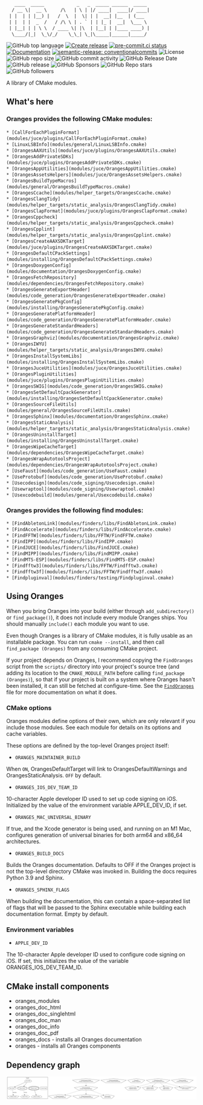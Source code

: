 <!-- markdownlint-disable -->
<!-- editorconfig-checker-disable -->
```
   ____  _____            _   _  _____ ______  _____
  / __ \|  __ \     /\   | \ | |/ ____|  ____|/ ____|
 | |  | | |__) |   /  \  |  \| | |  __| |__  | (___
 | |  | |  _  /   / /\ \ | . ` | | |_ |  __|  \___ \
 | |__| | | \ \  / ____ \| |\  | |__| | |____ ____) |
  \____/|_|  \_\/_/    \_\_| \_|\_____|______|_____/
```

![GitHub top language](https://img.shields.io/github/languages/top/benthevining/Oranges)
[![Create release](https://github.com/benthevining/Oranges/actions/workflows/release.yml/badge.svg)](https://github.com/benthevining/Oranges/actions/workflows/release.yml)
[![pre-commit.ci status](https://results.pre-commit.ci/badge/github/benthevining/Oranges/main.svg)](https://results.pre-commit.ci/latest/github/benthevining/Oranges/main)
[![Documentation](https://readthedocs.org/projects/oranges/badge/?version=latest)](https://oranges.readthedocs.io/en/latest/?badge=latest)
[![semantic-release: conventionalcommits](https://img.shields.io/badge/semantic--release-conventionalcommits-e10079?logo=semantic-release)](https://github.com/semantic-release/semantic-release)
![License](https://img.shields.io/github/license/benthevining/Oranges)
![GitHub repo size](https://img.shields.io/github/repo-size/benthevining/Oranges)
![GitHub commit activity](https://img.shields.io/github/commit-activity/m/benthevining/Oranges)
![GitHub Release Date](https://img.shields.io/github/release-date/benthevining/Oranges)
![GitHub release](https://img.shields.io/github/v/release/benthevining/Oranges)
![GitHub Sponsors](https://img.shields.io/github/sponsors/benthevining?style=social)
![GitHub Repo stars](https://img.shields.io/github/stars/benthevining/Oranges?style=social)
![GitHub followers](https://img.shields.io/github/followers/benthevining?style=social)

A library of CMake modules.

## What's here

### Oranges provides the following CMake modules:

	* [CallForEachPluginFormat](modules/juce/plugins/CallForEachPluginFormat.cmake)
	* [LinuxLSBInfo](modules/general/LinuxLSBInfo.cmake)
	* [OrangesAAXUtils](modules/juce/plugins/OrangesAAXUtils.cmake)
	* [OrangesAddPrivateSDKs](modules/juce/plugins/OrangesAddPrivateSDKs.cmake)
	* [OrangesAppUtilities](modules/juce/OrangesAppUtilities.cmake)
	* [OrangesAssetsHelpers](modules/juce/OrangesAssetsHelpers.cmake)
	* [OrangesBuildTypeMacros](modules/general/OrangesBuildTypeMacros.cmake)
	* [OrangesCcache](modules/helper_targets/OrangesCcache.cmake)
	* [OrangesClangTidy](modules/helper_targets/static_analysis/OrangesClangTidy.cmake)
	* [OrangesClapFormat](modules/juce/plugins/OrangesClapFormat.cmake)
	* [OrangesCppcheck](modules/helper_targets/static_analysis/OrangesCppcheck.cmake)
	* [OrangesCpplint](modules/helper_targets/static_analysis/OrangesCpplint.cmake)
	* [OrangesCreateAAXSDKTarget](modules/juce/plugins/OrangesCreateAAXSDKTarget.cmake)
	* [OrangesDefaultCPackSettings](modules/installing/OrangesDefaultCPackSettings.cmake)
	* [OrangesDoxygenConfig](modules/documentation/OrangesDoxygenConfig.cmake)
	* [OrangesFetchRepository](modules/dependencies/OrangesFetchRepository.cmake)
	* [OrangesGenerateExportHeader](modules/code_generation/OrangesGenerateExportHeader.cmake)
	* [OrangesGeneratePkgConfig](modules/installing/OrangesGeneratePkgConfig.cmake)
	* [OrangesGeneratePlatformHeader](modules/code_generation/OrangesGeneratePlatformHeader.cmake)
	* [OrangesGenerateStandardHeaders](modules/code_generation/OrangesGenerateStandardHeaders.cmake)
	* [OrangesGraphviz](modules/documentation/OrangesGraphviz.cmake)
	* [OrangesIWYU](modules/helper_targets/static_analysis/OrangesIWYU.cmake)
	* [OrangesInstallSystemLibs](modules/installing/OrangesInstallSystemLibs.cmake)
	* [OrangesJuceUtilities](modules/juce/OrangesJuceUtilities.cmake)
	* [OrangesPluginUtilities](modules/juce/plugins/OrangesPluginUtilities.cmake)
	* [OrangesSWIG](modules/code_generation/OrangesSWIG.cmake)
	* [OrangesSetDefaultCpackGenerator](modules/installing/OrangesSetDefaultCpackGenerator.cmake)
	* [OrangesSourceFileUtils](modules/general/OrangesSourceFileUtils.cmake)
	* [OrangesSphinx](modules/documentation/OrangesSphinx.cmake)
	* [OrangesStaticAnalysis](modules/helper_targets/static_analysis/OrangesStaticAnalysis.cmake)
	* [OrangesUninstallTarget](modules/installing/OrangesUninstallTarget.cmake)
	* [OrangesWipeCacheTarget](modules/dependencies/OrangesWipeCacheTarget.cmake)
	* [OrangesWrapAutotoolsProject](modules/dependencies/OrangesWrapAutotoolsProject.cmake)
	* [UseFaust](modules/code_generation/UseFaust.cmake)
	* [UseProtobuf](modules/code_generation/UseProtobuf.cmake)
	* [Usecodesign](modules/code_signing/Usecodesign.cmake)
	* [Usewraptool](modules/code_signing/Usewraptool.cmake)
	* [Usexcodebuild](modules/general/Usexcodebuild.cmake)

### Oranges provides the following find modules:

	* [FindAbletonLink](modules/finders/libs/FindAbletonLink.cmake)
	* [FindAccelerate](modules/finders/libs/FindAccelerate.cmake)
	* [FindFFTW](modules/finders/libs/FFTW/FindFFTW.cmake)
	* [FindIPP](modules/finders/libs/FindIPP.cmake)
	* [FindJUCE](modules/finders/libs/FindJUCE.cmake)
	* [FindMIPP](modules/finders/libs/FindMIPP.cmake)
	* [FindMTS-ESP](modules/finders/libs/FindMTS-ESP.cmake)
	* [Findfftw3](modules/finders/libs/FFTW/Findfftw3.cmake)
	* [Findfftw3f](modules/finders/libs/FFTW/Findfftw3f.cmake)
	* [Findpluginval](modules/finders/testing/Findpluginval.cmake)

## Using Oranges

When you bring Oranges into your build (either through ``add_subdirectory()`` or ``find_package()``), it does not include every module Oranges ships. You should manually ``include()`` each module you want to use.

Even though Oranges is a library of CMake modules, it is fully usable as an installable package.
You can run ``cmake --install``, and then call ``find_package (Oranges)`` from any consuming CMake project.

If your project depends on Oranges, I recommend copying the ``FindOranges`` script from the ``scripts/`` directory into your project's source tree (and adding its location to the ``CMAKE_MODULE_PATH`` before calling ``find_package (Oranges)``), so that if your project is built on a system where Oranges hasn't been installed, it can still be fetched at configure-time.
See the [``FindOranges``](scripts/FindOranges.cmake) file for more documentation on what it does.

### CMake options

Oranges modules define options of their own, which are only relevant if you include those modules. See each module for details on its options and cache variables.

These options are defined by the top-level Oranges project itself:

* ``ORANGES_MAINTAINER_BUILD``

When ``ON``, OrangesDefaultTarget will link to OrangesDefaultWarnings and OrangesStaticAnalysis. ``OFF`` by default.

* ``ORANGES_IOS_DEV_TEAM_ID``

10-character Apple developer ID used to set up code signing on iOS. Initialized by the value of the environment variable APPLE_DEV_ID, if set.

* ``ORANGES_MAC_UNIVERSAL_BINARY``

If true, and the Xcode generator is being used, and running on an M1 Mac, configures generation of universal binaries for both arm64 and x86_64 architectures.

* ``ORANGES_BUILD_DOCS``

Builds the Oranges documentation. Defaults to OFF if the Oranges project is not the top-level directory CMake was invoked in. Building the docs requires Python 3.9 and Sphinx.

* ``ORANGES_SPHINX_FLAGS``

When building the documentation, this can contain a space-separated list of flags that will be passed to the Sphinx executable while building each documentation format.
Empty by default.

### Environment variables

* ``APPLE_DEV_ID``

The 10-character Apple developer ID used to configure code signing on iOS. If set, this initializes the value of the variable ORANGES_IOS_DEV_TEAM_ID.

## CMake install components
* oranges_modules
* oranges_doc_html
* oranges_doc_singlehtml
* oranges_doc_man
* oranges_doc_info
* oranges_doc_pdf
* oranges_docs - installs all Oranges documentation
* oranges - installs all Oranges components

## Dependency graph

<p align="center">
	<img src="https://github.com/benthevining/Oranges/blob/main/util/deps_graph.png" alt="Oranges dependency graph"/>
</p>
